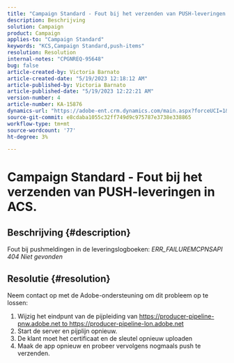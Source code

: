 ```yaml
---
title: "Campaign Standard - Fout bij het verzenden van PUSH-leveringen in ACS."
description: Beschrijving
solution: Campaign
product: Campaign
applies-to: "Campaign Standard"
keywords: "KCS,Campaign Standard,push-items"
resolution: Resolution
internal-notes: "CPGNREQ-95648"
bug: false
article-created-by: Victoria Barnato
article-created-date: "5/19/2023 12:18:12 AM"
article-published-by: Victoria Barnato
article-published-date: "5/19/2023 12:22:21 AM"
version-number: 4
article-number: KA-15876
dynamics-url: "https://adobe-ent.crm.dynamics.com/main.aspx?forceUCI=1&pagetype=entityrecord&etn=knowledgearticle&id=96512a9e-daf5-ed11-8848-6045bd006268"
source-git-commit: e8cdaba1055c32ff749d9c975787e3738e338865
workflow-type: tm+mt
source-wordcount: '77'
ht-degree: 3%

---
```


# Campaign Standard - Fout bij het verzenden van PUSH-leveringen in ACS.

## Beschrijving {#description}


Fout bij pushmeldingen in de leveringslogboeken: *ERR_FAILUREMCPNSAPI 404 Niet gevonden*


## Resolutie {#resolution}


Neem contact op met de Adobe-ondersteuning om dit probleem op te lossen:

1. Wijzig het eindpunt van de pijpleiding van https://producer-pipeline-pnw.adobe.net to https://producer-pipeline-lon.adobe.net
2. Start de server en pijplijn opnieuw.
3. De klant moet het certificaat en de sleutel opnieuw uploaden
4. Maak de app opnieuw en probeer vervolgens nogmaals push te verzenden.


